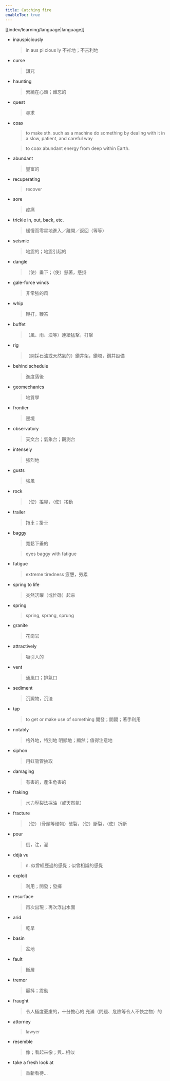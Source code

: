 ```yaml
---
title: Catching fire
enableToc: true
---
```

[[index/learning/language|language]]

- inauspiciously
    > in aus pi cious ly
    > 不祥地；不吉利地
- curse
    > 詛咒
- haunting
    > 縈繞在心頭；難忘的
- quest
    > 尋求
- coax
    > to make sth. such as a machine do something by dealing with it in a slow, patient, and careful way
    
    > to coax abundant energy from deep within Earth.
- abundant
    > 豐富的
- recuperating
    > recover 
- sore 
    > 痠痛
- trickle in, out, back, etc.
    > 緩慢而零星地進入／離開／返回（等等）
- seismic
    > 地震的；地震引起的
- dangle
    > （使）垂下；（使）懸著，懸掛
- gale-force winds
    > 非常強的風
- whip
    > 鞭打，鞭笞
- buffet
    > （風、雨、浪等）連續猛撃，打撃
- rig
    > （開採石油或天然氣的）鑽井架，鑽塔，鑽井設備
- behind schedule
    > 進度落後
- geomechanics
    > 地質學
- frontier
    > 邊境
- observatory
    > 天文台；氣象台；觀測台
- intensely
    > 強烈地
- gusts
    > 強風
- rock
    > （使）搖晃，（使）搖動
- trailer 
    > 拖車；掛車
- baggy 
    > 寬鬆下垂的
    
    > eyes baggy with fatigue
- fatigue
    > extreme tiredness
    > 疲憊，勞累
- spring to life
    > 突然活躍（或忙碌）起來
- spring
    > spring, sprang, sprung
- granite
    > 花崗岩
- attractively
    > 吸引人的
- vent
    > 通風口；排氣口
- sediment
    > 沉澱物，沉渣
- tap
    > to get or make use of something
    > 開發；開闢；著手利用
- notably
    > 格外地，特別地
    > 明顯地；顯然；值得注意地
- siphon
    > 用虹吸管抽取
- damaging
    > 有害的，產生危害的
- fraking
    > 水力壓裂法採油（或天然氣）
- fracture
    > （使）（骨頭等硬物）破裂，（使）斷裂，（使）折斷
- pour
    > 倒，注，灌 
- déjà vu
    > n. 似曾經歷過的感覺；似曾相識的感覺
- exploit
    > 利用；開發；發揮
- resurface
    > 再次出現；再次浮出水面
- arid
    > 乾旱
- basin
    > 盆地
- fault
    > 斷層
- tremor
    > 顫抖；震動
- fraught
    > 令人極度憂慮的，十分擔心的
    > 充滿（問題、危險等令人不快之物）的
- attorney
    > lawyer
- resemble
    > 像；看起來像；與…相似
- take a fresh look at
    > 重新看待...
